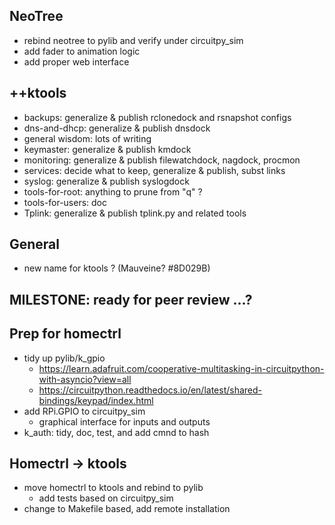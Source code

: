 
## NeoTree
   - rebind neotree to pylib and verify under circuitpy_sim
   - add fader to animation logic
   - add proper web interface

## ++ktools
   - backups: generalize & publish rclonedock and rsnapshot configs
   - dns-and-dhcp: generalize & publish dnsdock
   - general wisdom: lots of writing
   - keymaster: generalize & publish kmdock
   - monitoring: generalize & publish filewatchdock, nagdock, procmon
   - services: decide what to keep, generalize & publish, subst links
   - syslog: generalize & publish syslogdock
   - tools-for-root: anything to prune from "q" ?
   - tools-for-users: doc
   - Tplink: generalize & publish tplink.py and related tools

## General
   - new name for ktools ?  (Mauveine?  #8D029B)

## MILESTONE: ready for peer review ...?

## Prep for homectrl
   - tidy up pylib/k_gpio
     - https://learn.adafruit.com/cooperative-multitasking-in-circuitpython-with-asyncio?view=all
     - https://circuitpython.readthedocs.io/en/latest/shared-bindings/keypad/index.html
   - add RPi.GPIO to circuitpy_sim
      - graphical interface for inputs and outputs
   - k_auth: tidy, doc, test, and add cmnd to hash

## Homectrl -> ktools
   - move homectrl to ktools and rebind to pylib
      - add tests based on circuitpy_sim
   - change to Makefile based, add remote installation


